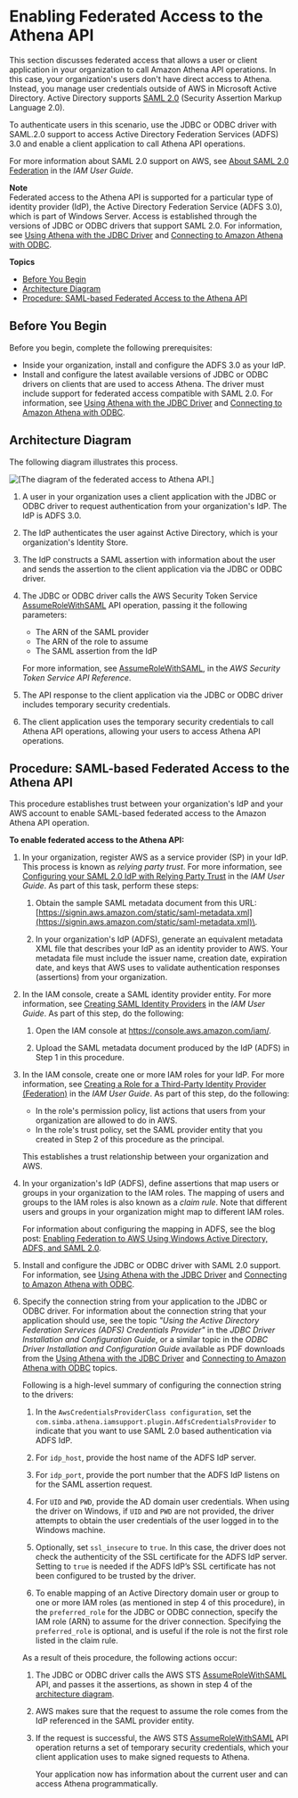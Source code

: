 # Enabling Federated Access to the Athena API<a name="access-federation-saml"></a>

This section discusses federated access that allows a user or client application in your organization to call Amazon Athena API operations\. In this case, your organization's users don't have direct access to Athena\. Instead, you manage user credentials outside of AWS in Microsoft Active Directory\. Active Directory supports [SAML 2\.0](https://wiki.oasis-open.org/security) \(Security Assertion Markup Language 2\.0\)\.

To authenticate users in this scenario, use the JDBC or ODBC driver with SAML\.2\.0 support to access Active Directory Federation Services \(ADFS\) 3\.0 and enable a client application to call Athena API operations\.

For more information about SAML 2\.0 support on AWS, see [About SAML 2\.0 Federation](https://docs.aws.amazon.com/IAM/latest/UserGuide/id_roles_providers_saml.html) in the *IAM User Guide*\. 

**Note**  
Federated access to the Athena API is supported for a particular type of identity provider \(IdP\), the Active Directory Federation Service \(ADFS 3\.0\), which is part of Windows Server\. Access is established through the versions of JDBC or ODBC drivers that support SAML 2\.0\. For information, see [Using Athena with the JDBC Driver](connect-with-jdbc.md) and [Connecting to Amazon Athena with ODBC](connect-with-odbc.md)\.

**Topics**
+ [Before You Begin](#access-federation-before-you-begin)
+ [Architecture Diagram](#access-federation-diagram)
+ [Procedure: SAML\-based Federated Access to the Athena API](#access-federation-procedure)

## Before You Begin<a name="access-federation-before-you-begin"></a>

 Before you begin, complete the following prerequisites: 
+ Inside your organization, install and configure the ADFS 3\.0 as your IdP\.
+ Install and configure the latest available versions of JDBC or ODBC drivers on clients that are used to access Athena\. The driver must include support for federated access compatible with SAML 2\.0\. For information, see [Using Athena with the JDBC Driver](connect-with-jdbc.md) and [Connecting to Amazon Athena with ODBC](connect-with-odbc.md)\.

## Architecture Diagram<a name="access-federation-diagram"></a>

The following diagram illustrates this process\.

![\[The diagram of the federated access to Athena API.\]](http://docs.aws.amazon.com/athena/latest/ug/images/athena-saml-based-federation.png)

1. A user in your organization uses a client application with the JDBC or ODBC driver to request authentication from your organization's IdP\. The IdP is ADFS 3\.0\.

1. The IdP authenticates the user against Active Directory, which is your organization's Identity Store\.

1. The IdP constructs a SAML assertion with information about the user and sends the assertion to the client application via the JDBC or ODBC driver\.

1. The JDBC or ODBC driver calls the AWS Security Token Service [AssumeRoleWithSAML](https://docs.aws.amazon.com/STS/latest/APIReference/API_AssumeRoleWithSAML.html) API operation, passing it the following parameters:
   + The ARN of the SAML provider
   + The ARN of the role to assume
   + The SAML assertion from the IdP

   For more information, see [AssumeRoleWithSAML](https://docs.aws.amazon.com/STS/latest/APIReference/API_AssumeRoleWithSAML.html), in the *AWS Security Token Service API Reference*\.

1. The API response to the client application via the JDBC or ODBC driver includes temporary security credentials\.

1. The client application uses the temporary security credentials to call Athena API operations, allowing your users to access Athena API operations\.

## Procedure: SAML\-based Federated Access to the Athena API<a name="access-federation-procedure"></a>

This procedure establishes trust between your organization's IdP and your AWS account to enable SAML\-based federated access to the Amazon Athena API operation\.

**To enable federated access to the Athena API:**

1. In your organization, register AWS as a service provider \(SP\) in your IdP\. This process is known as *relying party trust*\. For more information, see [Configuring your SAML 2\.0 IdP with Relying Party Trust](https://docs.aws.amazon.com/IAM/latest/UserGuide/id_roles_providers_create_saml_relying-party.html) in the *IAM User Guide*\. As part of this task, perform these steps:

   1. Obtain the sample SAML metadata document from this URL: [https://signin.aws.amazon.com/static/saml-metadata.xml](https://signin.aws.amazon.com/static/saml-metadata.xml)\.

   1. In your organization's IdP \(ADFS\), generate an equivalent metadata XML file that describes your IdP as an identity provider to AWS\. Your metadata file must include the issuer name, creation date, expiration date, and keys that AWS uses to validate authentication responses \(assertions\) from your organization\. 

1. In the IAM console, create a SAML identity provider entity\. For more information, see [Creating SAML Identity Providers](https://docs.aws.amazon.com/IAM/latest/UserGuide/id_roles_providers_create_saml.html) in the *IAM User Guide*\. As part of this step, do the following: 

   1. Open the IAM console at [https://console\.aws\.amazon\.com/iam/](https://console.aws.amazon.com/iam/)\.

   1. Upload the SAML metadata document produced by the IdP \(ADFS\) in Step 1 in this procedure\. 

1. In the IAM console, create one or more IAM roles for your IdP\. For more information, see [Creating a Role for a Third\-Party Identity Provider \(Federation\)](https://docs.aws.amazon.com/IAM/latest/UserGuide/id_roles_create_for-idp.html) in the *IAM User Guide*\. As part of this step, do the following: 
   + In the role's permission policy, list actions that users from your organization are allowed to do in AWS\. 
   + In the role's trust policy, set the SAML provider entity that you created in Step 2 of this procedure as the principal\. 

   This establishes a trust relationship between your organization and AWS\.

1. In your organization's IdP \(ADFS\), define assertions that map users or groups in your organization to the IAM roles\. The mapping of users and groups to the IAM roles is also known as a *claim rule*\. Note that different users and groups in your organization might map to different IAM roles\. 

   For information about configuring the mapping in ADFS, see the blog post: [Enabling Federation to AWS Using Windows Active Directory, ADFS, and SAML 2\.0](aws.amazon.com/blogssecurity/enabling-federation-to-aws-using-windows-active-directory-adfs-and-saml-2-0/)\.

1. Install and configure the JDBC or ODBC driver with SAML 2\.0 support\. For information, see [Using Athena with the JDBC Driver](connect-with-jdbc.md) and [Connecting to Amazon Athena with ODBC](connect-with-odbc.md)\.

1. Specify the connection string from your application to the JDBC or ODBC driver\. For information about the connection string that your application should use, see the topic *"Using the Active Directory Federation Services \(ADFS\) Credentials Provider"* in the *JDBC Driver Installation and Configuration Guide*, or a similar topic in the *ODBC Driver Installation and Configuration Guide* available as PDF downloads from the [Using Athena with the JDBC Driver](connect-with-jdbc.md) and [Connecting to Amazon Athena with ODBC](connect-with-odbc.md) topics\.

   Following is a high\-level summary of configuring the connection string to the drivers:

   1. In the `AwsCredentialsProviderClass configuration`, set the `com.simba.athena.iamsupport.plugin.AdfsCredentialsProvider` to indicate that you want to use SAML 2\.0 based authentication via ADFS IdP\. 

   1. For `idp_host`, provide the host name of the ADFS IdP server\.

   1. For `idp_port`, provide the port number that the ADFS IdP listens on for the SAML assertion request\.

   1. For `UID` and `PWD`, provide the AD domain user credentials\. When using the driver on Windows, if `UID` and `PWD` are not provided, the driver attempts to obtain the user credentials of the user logged in to the Windows machine\.

   1. Optionally, set `ssl_insecure` to `true`\. In this case, the driver does not check the authenticity of the SSL certificate for the ADFS IdP server\. Setting to `true` is needed if the ADFS IdP’s SSL certificate has not been configured to be trusted by the driver\.

   1. To enable mapping of an Active Directory domain user or group to one or more IAM roles \(as mentioned in step 4 of this procedure\), in the `preferred_role` for the JDBC or ODBC connection, specify the IAM role \(ARN\) to assume for the driver connection\. Specifying the `preferred_role` is optional, and is useful if the role is not the first role listed in the claim rule\.

   As a result of theis procedure, the following actions occur:

   1. The JDBC or ODBC driver calls the AWS STS [AssumeRoleWithSAML](https://docs.aws.amazon.com/STS/latest/APIReference/API_AssumeRoleWithSAML.html) API, and passes it the assertions, as shown in step 4 of the [architecture diagram](#access-federation-diagram)\. 

   1. AWS makes sure that the request to assume the role comes from the IdP referenced in the SAML provider entity\. 

   1. If the request is successful, the AWS STS [AssumeRoleWithSAML](https://docs.aws.amazon.com/STS/latest/APIReference/API_AssumeRoleWithSAML.html) API operation returns a set of temporary security credentials, which your client application uses to make signed requests to Athena\. 

      Your application now has information about the current user and can access Athena programmatically\. 